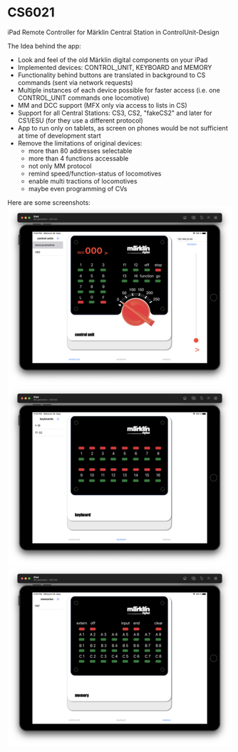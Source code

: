 # CS6021
iPad Remote Controller for Märklin Central Station in ControlUnit-Design



The Idea behind the app:
- Look and feel of the old Märklin digital components on your iPad
- Implemented devices: CONTROL_UNIT, KEYBOARD and MEMORY
- Functionality behind buttons are translated in background to CS commands (sent via network requests)
- Multiple instances of each device possible for faster access (i.e. one CONTROL_UNIT commands one locomotive)
- MM and DCC support (MFX only via access to lists in CS)
- Support for all Central Stations: CS3, CS2, "fakeCS2" and later for CS1/ESU (for they use a different protocol)
- App to run only on tablets, as screen on phones would be not sufficient at time of development start
- Remove the limitations of original devices:
  - more than 80 addresses selectable
  - more than 4 functions accessable
  - not only MM protocol
  - remind speed/function-status of locomotives
  - enable multi tractions of locomotives
  - maybe even programming of CVs

Here are some screenshots:
![](Images/Screenshot_CentralUnit.png)
![](Images/Screenshot_Keyboard.png)
![](Images/Screenshot_Memory.png)
